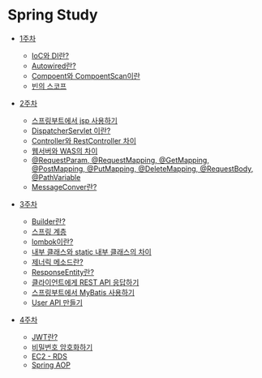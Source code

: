 # Spring Study

* [1주차]()
    * [IoC와 DI란?](https://devlog-wjdrbs96.tistory.com/165?category=882236)
    * [Autowired란?](https://devlog-wjdrbs96.tistory.com/166?category=882236)
    * [Compoent와 CompoentScan이란](https://devlog-wjdrbs96.tistory.com/167?category=882236)
    * [빈의 스코프](https://devlog-wjdrbs96.tistory.com/168?category=882236)

* [2주차](https://devlog-wjdrbs96.tistory.com/198)
    * [스프링부트에서 jsp 사용하기](https://devlog-wjdrbs96.tistory.com/199)
    * [DispatcherServlet 이란?](https://devlog-wjdrbs96.tistory.com/179?category=882236)
    * [Controller와 RestController 차이](https://devlog-wjdrbs96.tistory.com/179?category=882236)
    * [웹서버와 WAS의 차이](https://devlog-wjdrbs96.tistory.com/144?category=858952)
    * [@RequestParam, @RequestMapping, @GetMapping, @PostMapping, @PutMapping, @DeleteMapping, @RequestBody, @PathVariable]()
    * [MessageConver란?]()
    

* [3주차](https://devlog-wjdrbs96.tistory.com/202)
    * [Builder란?]()
    * [스프링 계층]() 
    * [lombok이란?]()
    * [내부 클래스와 static 내부 클래스의 차이](https://devlog-wjdrbs96.tistory.com/206)
    * [제너릭 메소드란?](https://devlog-wjdrbs96.tistory.com/201)
    * [ResponseEntity란?](https://devlog-wjdrbs96.tistory.com/182?category=882974)
    * [클라이언트에게 REST API 응답하기](https://devlog-wjdrbs96.tistory.com/197?category=882974)
    * [스프링부트에서 MyBatis 사용하기](https://devlog-wjdrbs96.tistory.com/200?category=882690)
    * [User API 만들기](https://github.com/wjdrbs96/Spring_MVC/tree/master/src/main/java/com/example/demo)
 
    
* [4주차]()
    * [JWT란?]()
    * [비밀번호 암호화하기]()
    * [EC2 - RDS]()
    * [Spring AOP]()
    